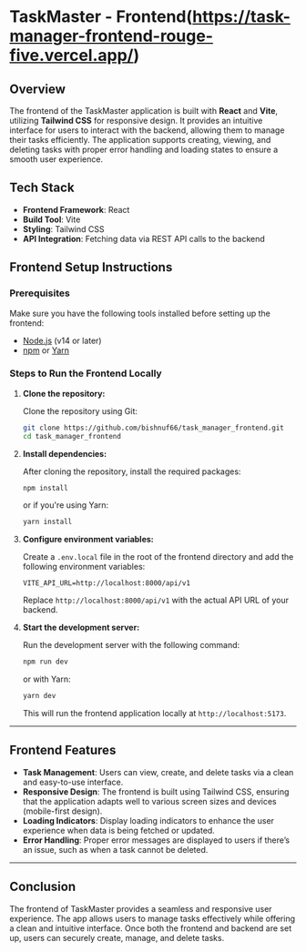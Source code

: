 # TaskMaster - Frontend(https://task-manager-frontend-rouge-five.vercel.app/)

## Overview

The frontend of the TaskMaster application is built with **React** and **Vite**, utilizing **Tailwind CSS** for responsive design. It provides an intuitive interface for users to interact with the backend, allowing them to manage their tasks efficiently. The application supports creating, viewing, and deleting tasks with proper error handling and loading states to ensure a smooth user experience.

## Tech Stack

- **Frontend Framework**: React
- **Build Tool**: Vite
- **Styling**: Tailwind CSS
- **API Integration**: Fetching data via REST API calls to the backend

## Frontend Setup Instructions

### Prerequisites

Make sure you have the following tools installed before setting up the frontend:

- [Node.js](https://nodejs.org/) (v14 or later)
- [npm](https://www.npmjs.com/) or [Yarn](https://yarnpkg.com/)

### Steps to Run the Frontend Locally

1. **Clone the repository:**

   Clone the repository using Git:

   ```bash
   git clone https://github.com/bishnuf66/task_manager_frontend.git
   cd task_manager_frontend
   ```

2. **Install dependencies:**

   After cloning the repository, install the required packages:

   ```bash
   npm install
   ```

   or if you're using Yarn:

   ```bash
   yarn install
   ```

3. **Configure environment variables:**

   Create a `.env.local` file in the root of the frontend directory and add the following environment variables:

   ```env
   VITE_API_URL=http://localhost:8000/api/v1
   ```

   Replace `http://localhost:8000/api/v1` with the actual API URL of your backend.

4. **Start the development server:**

   Run the development server with the following command:

   ```bash
   npm run dev
   ```

   or with Yarn:

   ```bash
   yarn dev
   ```

   This will run the frontend application locally at `http://localhost:5173`.

---

## Frontend Features

- **Task Management**: Users can view, create, and delete tasks via a clean and easy-to-use interface.
- **Responsive Design**: The frontend is built using Tailwind CSS, ensuring that the application adapts well to various screen sizes and devices (mobile-first design).
- **Loading Indicators**: Display loading indicators to enhance the user experience when data is being fetched or updated.
- **Error Handling**: Proper error messages are displayed to users if there’s an issue, such as when a task cannot be deleted.

---

## Conclusion

The frontend of TaskMaster provides a seamless and responsive user experience. The app allows users to manage tasks effectively while offering a clean and intuitive interface. Once both the frontend and backend are set up, users can securely create, manage, and delete tasks.
